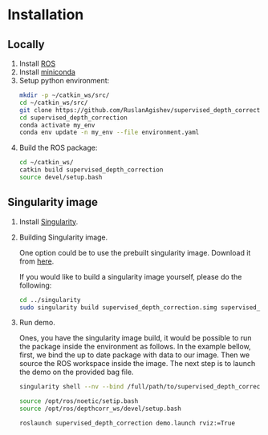 # Installation

## Locally

1. Install [ROS](http://wiki.ros.org/ROS/Installation)
2. Install [miniconda](https://docs.conda.io/en/latest/miniconda.html)
3. Setup python environment:
   ```bash
   mkdir -p ~/catkin_ws/src/
   cd ~/catkin_ws/src/
   git clone https://github.com/RuslanAgishev/supervised_depth_correction.git
   cd supervised_depth_correction
   conda activate my_env
   conda env update -n my_env --file environment.yaml
   ```
4. Build the ROS package:
   ```bash
   cd ~/catkin_ws/
   catkin build supervised_depth_correction
   source devel/setup.bash
   ```

## Singularity image

1. Install [Singularity](https://github.com/RuslanAgishev/supervised_depth_correction/blob/main/docs/singularity.md).

2. Building Singularity image.
   
   One option could be to use the prebuilt singularity image.
   Download it from [here](https://drive.google.com/drive/folders/1h2NVxCMva06nUKfHKthEJ5KkHotILvQY?usp=sharing).

   If you would like to build a singularity image yourself,
   please do the following:

   ```bash
   cd ../singularity
   sudo singularity build supervised_depth_correction.simg supervised_depth_correction.txt
   ```

3. Run demo.

   Ones, you have the singularity image build, it would be possible to run the package inside the environment as follows.
   In the example bellow, first, we bind the up to date package with data to our image.
   Then we source the ROS workspace inside the image.
   The next step is to launch the demo on the provided bag file.

   ```bash
   singularity shell --nv --bind /full/path/to/supervised_depth_correction/:/opt/ros/depthcorr_ws/src/supervised_depth_correction/ shell supervised_depth_correction.simg

   source /opt/ros/noetic/setip.bash
   source /opt/ros/depthcorr_ws/devel/setup.bash

   roslaunch supervised_depth_correction demo.launch rviz:=True
   ```

